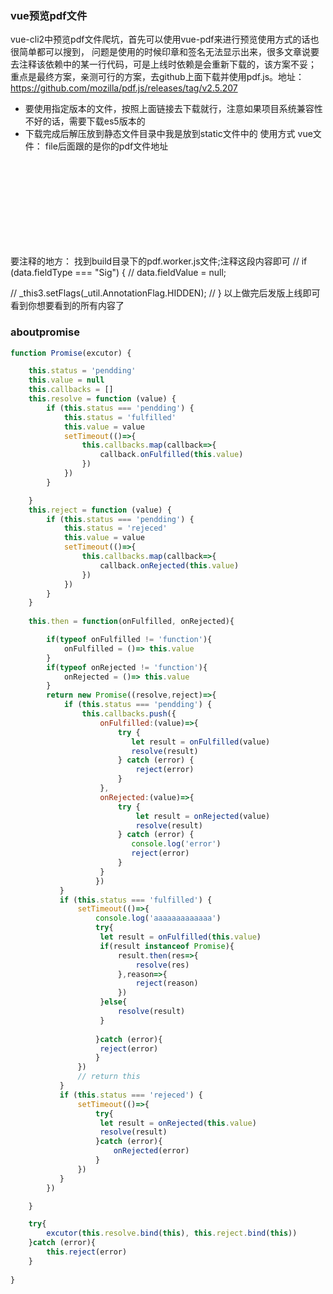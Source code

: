 ### vue预览pdf文件

vue-cli2中预览pdf文件爬坑，首先可以使用vue-pdf来进行预览使用方式的话也很简单都可以搜到，
问题是使用的时候印章和签名无法显示出来，很多文章说要去注释该依赖中的某一行代码，可是上线时依赖是会重新下载的，该方案不妥；
重点是最终方案，亲测可行的方案，去github上面下载并使用pdf.js。地址：https://github.com/mozilla/pdf.js/releases/tag/v2.5.207
- 要使用指定版本的文件，按照上面链接去下载就行，注意如果项目系统兼容性不好的话，需要下载es5版本的
- 下载完成后解压放到静态文件目录中我是放到static文件中的
使用方式
vue文件：
file后面跟的是你的pdf文件地址
<div class="pdf">
      <iframe
        :src="`/static/pdfjs/web/viewer.html?file=${encodeURIComponent(pdfUrl)}`"
        frameborder="0"
        class="pdf-window"
    >
</iframe>
</div>
要注释的地方：
找到build目录下的pdf.worker.js文件;注释这段内容即可
// if (data.fieldType === "Sig") {
//   data.fieldValue = null;

//   _this3.setFlags(_util.AnnotationFlag.HIDDEN);
// }
以上做完后发版上线即可看到你想要看到的所有内容了










### aboutpromise

```js 
function Promise(excutor) {

    this.status = 'pendding'
    this.value = null
    this.callbacks = []
    this.resolve = function (value) {
        if (this.status === 'pendding') {
            this.status = 'fulfilled'
            this.value = value
            setTimeout(()=>{
                this.callbacks.map(callback=>{
                    callback.onFulfilled(this.value)
                })
            })
        }

    }
    this.reject = function (value) {
        if (this.status === 'pendding') {
            this.status = 'rejeced'
            this.value = value
            setTimeout(()=>{
                this.callbacks.map(callback=>{
                    callback.onRejected(this.value)
                })
            })
        }
    }
    
    this.then = function(onFulfilled, onRejected){

        if(typeof onFulfilled != 'function'){
            onFulfilled = ()=> this.value
        }
        if(typeof onRejected != 'function'){
            onRejected = ()=> this.value
        }
        return new Promise((resolve,reject)=>{
            if (this.status === 'pendding') {
                this.callbacks.push({
                    onFulfilled:(value)=>{
                        try {
                           let result = onFulfilled(value)
                           resolve(result)
                        } catch (error) {
                            reject(error)
                        }
                    },
                    onRejected:(value)=>{
                        try {
                            let result = onRejected(value)
                            resolve(result)
                        } catch (error) {
                           console.log('error')
                           reject(error)
                        }
                    }
                   })
           }
           if (this.status === 'fulfilled') {
               setTimeout(()=>{
                   console.log('aaaaaaaaaaaaa')
                   try{
                    let result = onFulfilled(this.value)
                    if(result instanceof Promise){
                        result.then(res=>{
                            resolve(res)   
                        },reason=>{
                            reject(reason)
                        })
                    }else{
                        resolve(result)
                    }
                    
                   }catch (error){
                    reject(error)
                   }
               })
               // return this
           }
           if (this.status === 'rejeced') {
               setTimeout(()=>{
                   try{
                    let result = onRejected(this.value)
                    resolve(result)
                   }catch (error){
                       onRejected(error)
                   }
               })
           }
        })

    }

    try{
        excutor(this.resolve.bind(this), this.reject.bind(this))
    }catch (error){
        this.reject(error)
    }
    
}



```